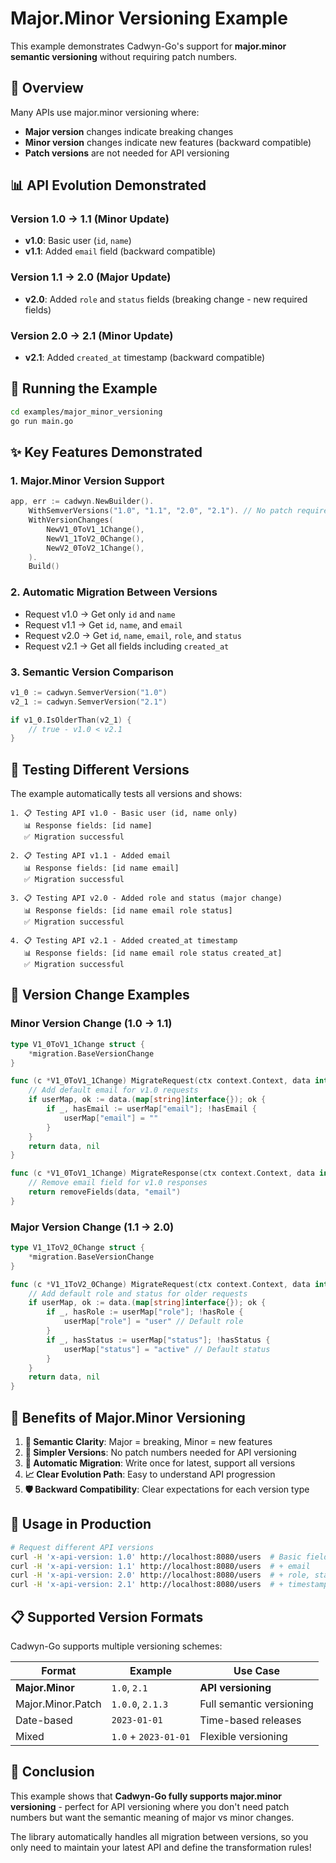 # Major.Minor Versioning Example

This example demonstrates Cadwyn-Go's support for **major.minor semantic versioning** without requiring patch numbers.

## 🎯 Overview

Many APIs use major.minor versioning where:
- **Major version** changes indicate breaking changes
- **Minor version** changes indicate new features (backward compatible)
- **Patch versions** are not needed for API versioning

## 📊 API Evolution Demonstrated

### Version 1.0 → 1.1 (Minor Update)
- **v1.0**: Basic user (`id`, `name`)
- **v1.1**: Added `email` field (backward compatible)

### Version 1.1 → 2.0 (Major Update) 
- **v2.0**: Added `role` and `status` fields (breaking change - new required fields)

### Version 2.0 → 2.1 (Minor Update)
- **v2.1**: Added `created_at` timestamp (backward compatible)

## 🚀 Running the Example

```bash
cd examples/major_minor_versioning
go run main.go
```

## ✨ Key Features Demonstrated

### 1. **Major.Minor Version Support**
```go
app, err := cadwyn.NewBuilder().
    WithSemverVersions("1.0", "1.1", "2.0", "2.1"). // No patch required!
    WithVersionChanges(
        NewV1_0ToV1_1Change(),
        NewV1_1ToV2_0Change(), 
        NewV2_0ToV2_1Change(),
    ).
    Build()
```

### 2. **Automatic Migration Between Versions**
- Request v1.0 → Get only `id` and `name`
- Request v1.1 → Get `id`, `name`, and `email`
- Request v2.0 → Get `id`, `name`, `email`, `role`, and `status`
- Request v2.1 → Get all fields including `created_at`

### 3. **Semantic Version Comparison**
```go
v1_0 := cadwyn.SemverVersion("1.0")
v2_1 := cadwyn.SemverVersion("2.1")

if v1_0.IsOlderThan(v2_1) {
    // true - v1.0 < v2.1
}
```

## 🧪 Testing Different Versions

The example automatically tests all versions and shows:

```
1. 📋 Testing API v1.0 - Basic user (id, name only)
   📊 Response fields: [id name]
   ✅ Migration successful

2. 📋 Testing API v1.1 - Added email  
   📊 Response fields: [id name email]
   ✅ Migration successful

3. 📋 Testing API v2.0 - Added role and status (major change)
   📊 Response fields: [id name email role status]
   ✅ Migration successful

4. 📋 Testing API v2.1 - Added created_at timestamp
   📊 Response fields: [id name email role status created_at]
   ✅ Migration successful
```

## 🎯 Version Change Examples

### Minor Version Change (1.0 → 1.1)
```go
type V1_0ToV1_1Change struct {
    *migration.BaseVersionChange
}

func (c *V1_0ToV1_1Change) MigrateRequest(ctx context.Context, data interface{}) (interface{}, error) {
    // Add default email for v1.0 requests
    if userMap, ok := data.(map[string]interface{}); ok {
        if _, hasEmail := userMap["email"]; !hasEmail {
            userMap["email"] = ""
        }
    }
    return data, nil
}

func (c *V1_0ToV1_1Change) MigrateResponse(ctx context.Context, data interface{}) (interface{}, error) {
    // Remove email field for v1.0 responses
    return removeFields(data, "email")
}
```

### Major Version Change (1.1 → 2.0)
```go
type V1_1ToV2_0Change struct {
    *migration.BaseVersionChange
}

func (c *V1_1ToV2_0Change) MigrateRequest(ctx context.Context, data interface{}) (interface{}, error) {
    // Add default role and status for older requests
    if userMap, ok := data.(map[string]interface{}); ok {
        if _, hasRole := userMap["role"]; !hasRole {
            userMap["role"] = "user" // Default role
        }
        if _, hasStatus := userMap["status"]; !hasStatus {
            userMap["status"] = "active" // Default status  
        }
    }
    return data, nil
}
```

## 🌟 Benefits of Major.Minor Versioning

1. **🎯 Semantic Clarity**: Major = breaking, Minor = new features
2. **🚀 Simpler Versions**: No patch numbers needed for API versioning
3. **🔄 Automatic Migration**: Write once for latest, support all versions
4. **📈 Clear Evolution Path**: Easy to understand API progression
5. **🛡️ Backward Compatibility**: Clear expectations for each version type

## 🔧 Usage in Production

```bash
# Request different API versions
curl -H 'x-api-version: 1.0' http://localhost:8080/users  # Basic fields
curl -H 'x-api-version: 1.1' http://localhost:8080/users  # + email
curl -H 'x-api-version: 2.0' http://localhost:8080/users  # + role, status  
curl -H 'x-api-version: 2.1' http://localhost:8080/users  # + timestamps
```

## 📋 Supported Version Formats

Cadwyn-Go supports multiple versioning schemes:

| Format | Example | Use Case |
|--------|---------|----------|
| **Major.Minor** | `1.0`, `2.1` | **API versioning** |
| Major.Minor.Patch | `1.0.0`, `2.1.3` | Full semantic versioning |
| Date-based | `2023-01-01` | Time-based releases |
| Mixed | `1.0` + `2023-01-01` | Flexible versioning |

## 🎉 Conclusion

This example shows that **Cadwyn-Go fully supports major.minor versioning** - perfect for API versioning where you don't need patch numbers but want the semantic meaning of major vs minor changes.

The library automatically handles all migration between versions, so you only need to maintain your latest API and define the transformation rules!
